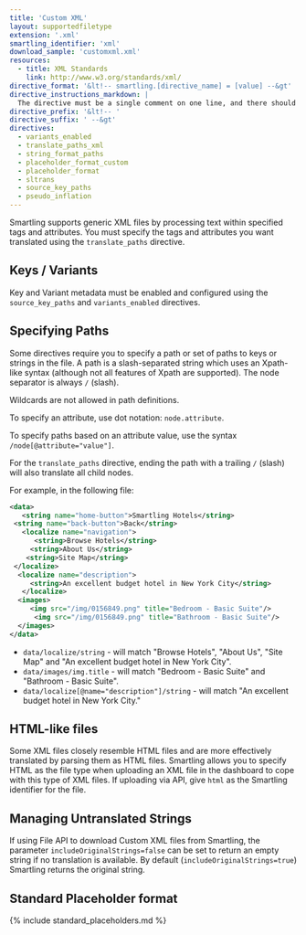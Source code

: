 ```yaml
---
title: 'Custom XML'
layout: supportedfiletype
extension: '.xml'
smartling_identifier: 'xml'
download_sample: 'customxml.xml'
resources: 
  - title: XML Standards
    link: http://www.w3.org/standards/xml/
directive_format: '&lt!-- smartling.[directive_name] = [value] --&gt'
directive_instructions_markdown: |
  The directive must be a single comment on one line, and there should not be any inline trailing symbols after the directive.  Directives apply to all strings that follow them. Directives can be changed throughout the file.
directive_prefix: '&lt!-- '
directive_suffix: ' --&gt'
directives:
  - variants_enabled
  - translate_paths_xml
  - string_format_paths
  - placeholder_format_custom
  - placeholder_format
  - sltrans
  - source_key_paths
  - pseudo_inflation
---
```


Smartling supports generic XML files by processing text within specified tags and attributes. You must specify the tags and attributes you want translated using the `translate_paths` directive.

## Keys / Variants

Key and Variant metadata must be enabled and configured using the `source_key_paths` and `variants_enabled` directives.

## Specifying Paths

Some directives require you to specify a path or set of paths to keys or strings in the file. A path is a slash-separated string which uses an Xpath-like syntax (although not all features of Xpath are supported). The node separator is always `/` (slash).

Wildcards are not allowed in path definitions.

To specify an attribute, use dot notation: `node.attribute`.

To specify paths based on an attribute value, use the syntax `/node[@attribute="value"]`.

For the `translate_paths` directive, ending the path with a trailing `/` (slash) will also translate all child nodes.

For example, in the following file:

~~~xml
<data>
   <string name="home-button">Smartling Hotels</string>
 <string name="back-button">Back</string>
   <localize name="navigation">
      <string>Browse Hotels</string>
     <string>About Us</string>
    <string>Site Map</string>
 </localize>
  <localize name="description">
     <string>An excellent budget hotel in New York City</string>
   </localize>
  <images>
     <img src="/img/0156849.png" title="Bedroom - Basic Suite"/>
      <img src="/img/0156849.png" title="Bathroom - Basic Suite"/>
  </images>
</data>
~~~

*   `data/localize/string` - will match "Browse Hotels", "About Us", "Site Map" and "An excellent budget hotel in New York City".
*   `data/images/img.title` - will match "Bedroom - Basic Suite" and "Bathroom - Basic Suite".
*   `data/localize[@name="description"]/string` - will match "An excellent budget hotel in New York City."

## HTML-like files

Some XML files closely resemble HTML files and are more effectively translated by parsing them as HTML files. Smartling allows you to specify HTML as the file type when uploading an XML file in the dashboard to cope with this type of XML files. If uploading via API, give `html` as the Smartling identifier for the file.

## Managing Untranslated Strings

If using File API to download Custom XML files from Smartling, the parameter `includeOriginalStrings=false` can be set to return an empty string if no translation is available. By default (`includeOriginalStrings=true`) Smartling returns the original string.

## Standard Placeholder format

{% include standard_placeholders.md %} 